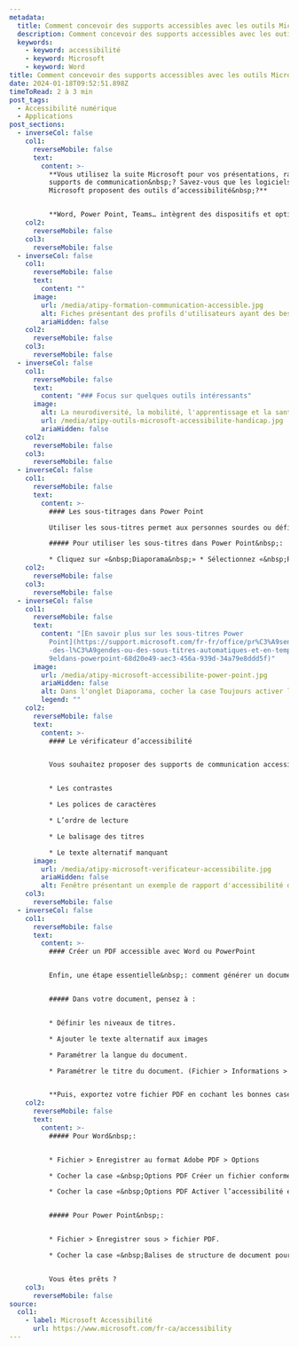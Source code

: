 ```yaml
---
metadata:
  title: Comment concevoir des supports accessibles avec les outils Microsoft
  description: Comment concevoir des supports accessibles avec les outils Microsoft
  keywords:
    - keyword: accessibilité
    - keyword: Microsoft
    - keyword: Word
title: Comment concevoir des supports accessibles avec les outils Microsoft ?
date: 2024-01-18T09:52:51.898Z
timeToRead: 2 à 3 min
post_tags:
  - Accessibilité numérique
  - Applications
post_sections:
  - inverseCol: false
    col1:
      reverseMobile: false
      text:
        content: >-
          **Vous utilisez la suite Microsoft pour vos présentations, rapports et
          supports de communication&nbsp;? Savez-vous que les logiciels
          Microsoft proposent des outils d’accessibilité&nbsp;?**


          **Word, Power Point, Teams… intègrent des dispositifs et options qui permettent à vos collaborateurs un meilleur accès à l’information.**
    col2:
      reverseMobile: false
    col3:
      reverseMobile: false
  - inverseCol: false
    col1:
      reverseMobile: false
      text:
        content: ""
      image:
        url: /media/atipy-formation-communication-accessible.jpg
        alt: Fiches présentant des profils d'utilisateurs ayant des besoins spécifiques
        ariaHidden: false
    col2:
      reverseMobile: false
    col3:
      reverseMobile: false
  - inverseCol: false
    col1:
      reverseMobile: false
      text:
        content: "### Focus sur quelques outils intéressants"
      image:
        alt: La neurodiversité, la mobilité, l'apprentissage et la santé mentale
        url: /media/atipy-outils-microsoft-accessibilite-handicap.jpg
        ariaHidden: false
    col2:
      reverseMobile: false
    col3:
      reverseMobile: false
  - inverseCol: false
    col1:
      reverseMobile: false
      text:
        content: >-
          #### Les sous-titrages dans Power Point

          Utiliser les sous-titres permet aux personnes sourdes ou déficientes auditives de pouvoir suivre une présentation orale, une réunion, une conférence… Vous présentez un document avec Power Point, vous pouvez activer les sous-titres. Votre présentation orale est alors retranscrite en direct.

          ##### Pour utiliser les sous-titres dans Power Point&nbsp;:

          * Cliquez sur «&nbsp;Diaporama&nbsp;» * Sélectionnez «&nbsp;Paramètres de sous-titre&nbsp;»
    col2:
      reverseMobile: false
    col3:
      reverseMobile: false
  - inverseCol: false
    col1:
      reverseMobile: false
      text:
        content: "[En savoir plus sur les sous-titres Power
          Point](https://support.microsoft.com/fr-fr/office/pr%C3%A9sentez-avec\
          -des-l%C3%A9gendes-ou-des-sous-titres-automatiques-et-en-temps-r%C3%A\
          9eldans-powerpoint-68d20e49-aec3-456a-939d-34a79e8ddd5f)"
      image:
        url: /media/atipy-microsoft-accessibilite-power-point.jpg
        ariaHidden: false
        alt: Dans l'onglet Diaporama, cocher la case Toujours activer les sous-titres.
        legend: ""
    col2:
      reverseMobile: false
      text:
        content: >-
          #### Le vérificateur d’accessibilité


          Vous souhaitez proposer des supports de communication accessibles conformes aux RGAA. Mais, vous ne savez pas par où commencer, ou comment vous y prendre. Tous les logiciels de la suite Microsoft ont un vérificateur d’accessibilité. En activant cet outil, vous obtenez un rapport des points bloquants qu’il vous faut améliorer :


          * Les contrastes

          * Les polices de caractères

          * L’ordre de lecture

          * Le balisage des titres

          * Le texte alternatif manquant
      image:
        url: /media/atipy-microsoft-verificateur-accessibilite.jpg
        ariaHidden: false
        alt: Fenêtre présentant un exemple de rapport d'accessibilité du document
    col3:
      reverseMobile: false
  - inverseCol: false
    col1:
      reverseMobile: false
      text:
        content: >-
          #### Créer un PDF accessible avec Word ou PowerPoint


          Enfin, une étape essentielle&nbsp;: comment générer un document PDF accessible&nbsp;? Tous les PDF ne sont pas accessibles. Les rendre accessibles et conformes aux RGAA va permettre leur bonne utilisation et lecture par des utilisateurs de lecteurs d’écran et de plage braille.


          ##### Dans votre document, pensez à :


          * Définir les niveaux de titres.

          * Ajouter le texte alternatif aux images

          * Paramétrer la langue du document.

          * Paramétrer le titre du document. (Fichier > Informations > Titre)


          **Puis, exportez votre fichier PDF en cochant les bonnes cases**&nbsp;**!**
    col2:
      reverseMobile: false
      text:
        content: >-
          ##### Pour Word&nbsp;:


          * Fichier > Enregistrer au format Adobe PDF > Options

          * Cocher la case «&nbsp;Options PDF Créer un fichier conforme à la norme PDF/A-1a :2005&nbsp;»

          * Cocher la case «&nbsp;Options PDF Activer l’accessibilité et la redistribution pour les fichiers PDF balisés&nbsp;».


          ##### Pour Power Point&nbsp;:


          * Fichier > Enregistrer sous > fichier PDF.

          * Cocher la case «&nbsp;Balises de structure de document pour l’accessibilité&nbsp;».


          Vous êtes prêts ?
    col3:
      reverseMobile: false
source:
  col1:
    - label: Microsoft Accessibilité
      url: https://www.microsoft.com/fr-ca/accessibility
---
```

